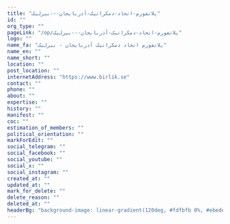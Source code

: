 ```yaml
---
title: "پلاتفورم-اتحاد-دمکراتیک-آذربایجان---بیرلیک"
id: ""
org_type: ""
pageLink: "/op/پلاتفورم-اتحاد-دمکراتیک-آذربایجان---بیرلیک"
logo: ""
name_fa: "پلاتفورم اتحاد دمکراتیک آذربایجان - بیرلیک"
name_en: ""
name_short: ""
location: ""
post_location: ""
internetAddress: "https://www.birlik.se"
contact: ""
phone: ""
about: ""
expertise: ""
history: ""
manifest: ""
coc: ""
estimation_of_members: ""
political_orientation: ""
markForEdit: ""
social_telegram: ""
social_facebook: ""
social_youtube: ""
social_x: ""
social_instagram: ""
created_at: ""
updated_at: ""
mark_for_delete: ""
delete_reason: ""
deleted_at: ""
headerBg: "background-image: linear-gradient(120deg, #fdfbfb 0%, #ebedee 100%);"
---
```

